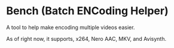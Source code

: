 
# Bench (Batch ENCoding Helper)

A tool to help make encoding multiple videos easier.

As of right now, it supports, x264, Nero AAC, MKV, and Avisynth. 
